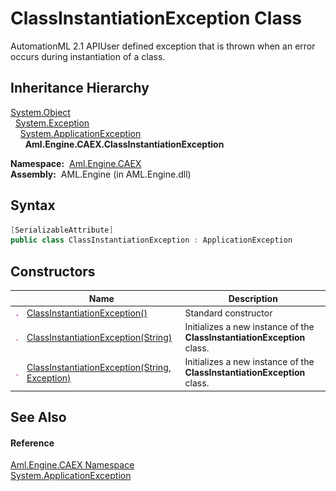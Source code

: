 ClassInstantiationException Class
=================================
AutomationML 2.1 APIUser defined exception that is thrown when an error occurs during instantiation of a class.


Inheritance Hierarchy
---------------------
[System.Object][1]  
  [System.Exception][2]  
    [System.ApplicationException][3]  
      **Aml.Engine.CAEX.ClassInstantiationException**  

  **Namespace:**  [Aml.Engine.CAEX][4]  
  **Assembly:**  AML.Engine (in AML.Engine.dll)

Syntax
------

```csharp
[SerializableAttribute]
public class ClassInstantiationException : ApplicationException
```


Constructors
------------

                 | Name                                                | Description                                                              
---------------- | --------------------------------------------------- | ------------------------------------------------------------------------ 
![Public method] | [ClassInstantiationException()][5]                  | Standard constructor                                                     
![Public method] | [ClassInstantiationException(String)][6]            | Initializes a new instance of the **ClassInstantiationException** class. 
![Public method] | [ClassInstantiationException(String, Exception)][7] | Initializes a new instance of the **ClassInstantiationException** class. 


See Also
--------

#### Reference
[Aml.Engine.CAEX Namespace][4]  
[System.ApplicationException][3]  

[1]: https://docs.microsoft.com/dotnet/api/system.object
[2]: https://docs.microsoft.com/dotnet/api/system.exception
[3]: https://docs.microsoft.com/dotnet/api/system.applicationexception
[4]: ../README.md
[5]: _ctor.md
[6]: _ctor_1.md
[7]: _ctor_2.md
[8]: https://www.automationml.org
[9]: ../../icons/logoShade.png
[Public method]: ../../icons/pubmethod.gif "Public method"